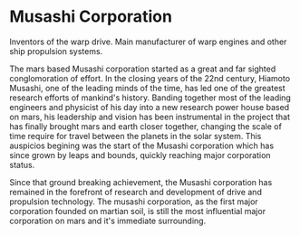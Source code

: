 ﻿---
status : 2
securityClass : 0
name : Musashi Corporation
---

# Musashi Corporation

Inventors of the warp drive. Main manufacturer of warp engines and other ship propulsion systems.

The mars based Musashi corporation started as a great and far sighted conglomoration of effort. In the closing years of the 22nd century, Hiamoto Musashi, one of the leading minds of the time, has led one of the greatest research efforts of mankind's history. Banding together most of the leading engineers and physicist of his day into a new research power house based on mars, his leadership and vision has been instrumental in the project that has finally brought mars and earth closer together, changing the scale of time require for travel between the planets in the solar system. This auspicios begining was the start of the Musashi corporation which has since grown by leaps and bounds, quickly reaching major corporation status.

Since that ground breaking achievement, the Musashi corporation has remained in the forefront of research and development of drive and propulsion technology. The musashi corporation, as the first major corporation founded on martian soil, is still the most influential major corporation on mars and it's immediate surrounding.